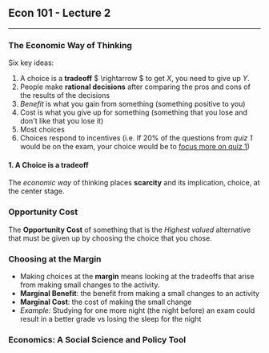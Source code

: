 ## Econ 101 - Lecture 2

--- 



### The Economic Way of Thinking

Six key ideas:

1. A choice is a **tradeoff** $ \rightarrow $ to get *X*, you need to give up *Y*.
2. People make **rational decisions** after comparing the pros and cons of the results of the decisions
3. *Benefit* is what you gain from something (something positive to you)
4. Cost is what you give up for something (something that you lose and don't like that you lose it)
5. Most choices 
6. Choices respond to incentives (i.e. If 20% of the questions from *quiz 1* would be on the exam, your choice would be to <u>focus more on quiz 1</u>)



#### 1. A Choice is a tradeoff

The *economic way* of thinking places **scarcity** and its implication, choice, at the center stage.

### Opportunity Cost

The **Opportunity Cost** of something that is the *Highest valued* alternative that must be given up by choosing the choice that you chose.

### Choosing at the Margin

- Making choices at the **margin** means looking at the tradeoffs that arise from making small changes to the activity.
- **Marginal Benefit**: the benefit from making a small changes to an activity
- **Marginal Cost**: the cost of making the small change
- *Example:* Studying for one more night (the night before) an exam could result in a better grade vs losing the sleep for the night

[^ NOTE ]: The central point of economics is to analyze how changes to incentives result in changes in peoples choices



### Economics: A Social Science and Policy Tool



